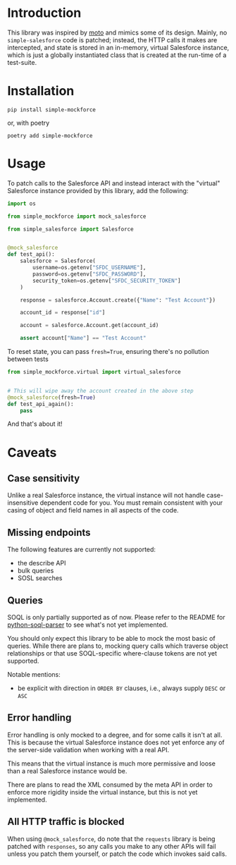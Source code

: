 # Introduction

This library was inspired by [moto](https://github.com/spulec/moto) and mimics some of its design. Mainly,
no `simple-salesforce` code is patched; instead, the HTTP calls it makes are intercepted, and state is
stored in an in-memory, virtual Salesforce instance, which is just a globally instantiated class that
is created at the run-time of a test-suite.

# Installation

`pip install simple-mockforce`

or, with poetry

`poetry add simple-mockforce`

# Usage

To patch calls to the Salesforce API and instead interact with the "virtual"
Salesforce instance provided by this library, add the following:

```python
import os

from simple_mockforce import mock_salesforce

from simple_salesforce import Salesforce


@mock_salesforce
def test_api():
    salesforce = Salesforce(
        username=os.getenv["SFDC_USERNAME"],
        password=os.getenv["SFDC_PASSWORD"],
        security_token=os.getenv["SFDC_SECURITY_TOKEN"]
    )

    response = salesforce.Account.create({"Name": "Test Account"})

    account_id = response["id"]

    account = salesforce.Account.get(account_id)

    assert account["Name"] == "Test Account"
```

To reset state, you can pass `fresh=True`,
ensuring there's no pollution between tests

```python
from simple_mockforce.virtual import virtual_salesforce


# This will wipe away the account created in the above step
@mock_salesforce(fresh=True)
def test_api_again():
    pass
```

And that's about it!

# Caveats

## Case sensitivity

Unlike a real Salesforce instance, the virtual instance will not handle case-insensitive
dependent code for you. You must remain consistent with your casing of object and field
names in all aspects of the code.

## Missing endpoints

The following features are currently not supported:

- the describe API
- bulk queries
- SOSL searches

## Queries

SOQL is only partially supported as of now. Please refer to the README
for [python-soql-parser](https://github.com/Kicksaw-Consulting/python-soql-parser#notable-unsupported-features)
to see what's not yet implemented.

You should only expect this library to be able to mock the most basic of queries.
While there are plans to, mocking query calls which traverse object relationships
or that use SOQL-specific where-clause tokens are not yet supported.

Notable mentions:

- be explicit with direction in `ORDER BY` clauses, i.e., always supply `DESC` or `ASC`

## Error handling

Error handling is only mocked to a degree, and for some calls it isn't at all.
This is because the virtual Salesforce instance does not yet enforce any of
the server-side validation when working with a real API.

This means that the virtual instance is much more permissive and loose than a
real Salesforce instance would be.

There are plans to read the XML consumed by the meta API in order to enforce
more rigidity inside the virtual instance, but this is not yet implemented.

## All HTTP traffic is blocked

When using `@mock_salesforce`, do note that the `requests` library is being
patched with `responses`, so any calls you make to any other APIs will fail
unless you patch them yourself, or patch the code which invokes said calls.
